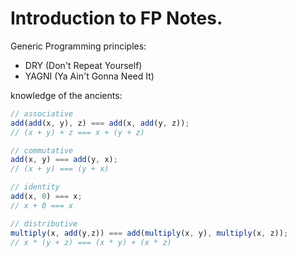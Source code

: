 # Introduction to FP Notes.

Generic Programming principles:
- DRY (Don't Repeat Yourself)
- YAGNI (Ya Ain't Gonna Need It)

knowledge of the ancients:
```JavaScript
// associative
add(add(x, y), z) === add(x, add(y, z));
// (x + y) + z === x + (y + z)

// commutative
add(x, y) === add(y, x);
// (x + y) === (y + x)

// identity
add(x, 0) === x;
// x + 0 === x

// distributive
multiply(x, add(y,z)) === add(multiply(x, y), multiply(x, z));
// x * (y + z) === (x * y) + (x * z)
```

